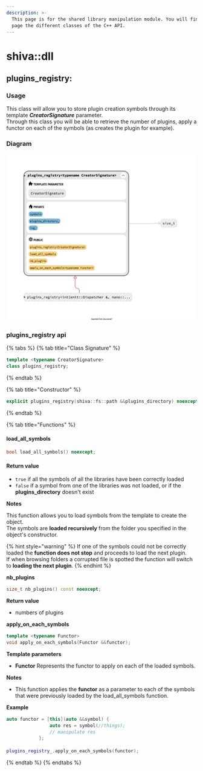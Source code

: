 ```yaml
---
description: >-
  This page is for the shared library manipulation module. You will find on this
  page the different classes of the C++ API.
---
```


# shiva::dll

## plugins\_registry:

### **Usage**

This class will allow you to store plugin creation symbols through its template _**CreatorSignature**_ parameter.  
Through this class you will be able to retrieve the number of plugins, apply a functor on each of the symbols \(as creates the plugin for example\).

### Diagram

![](../../.gitbook/assets/plugins_registry.png)

### plugins\_registry api

{% tabs %}
{% tab title="Class Signature" %}
```cpp
template <typename CreatorSignature>
class plugins_registry;
```
{% endtab %}

{% tab title="Constructor" %}
```cpp
explicit plugins_registry(shiva::fs::path &&plugins_directory) noexcept;
```
{% endtab %}

{% tab title="Functions" %}
#### load\_all\_symbols

```cpp
bool load_all_symbols() noexcept;
```

#### **Return value**

* `true` if all the symbols of all the libraries have been correctly loaded
* `false` if a symbol from one of the libraries was not loaded, or if the **plugins\_directory** doesn't exist

**Notes**

   This function allows you to load symbols from the template to create the object.  
   The symbols are **loaded recursively** from the folder you specified in the object's constructor.

{% hint style="warning" %}
If one of the symbols could not be correctly loaded the **function does not stop** and proceeds to load the next plugin.  
If when browsing folders a corrupted file is spotted the function will switch to **loading the next plugin**.
{% endhint %}

**nb\_plugins**

```cpp
size_t nb_plugins() const noexcept;
```

**Return value**

* numbers of plugins

**apply\_on\_each\_symbols**

```cpp
template <typename Functor>
void apply_on_each_symbols(Functor &&functor);
```

**Template parameters**

* **Functor** Represents the functor to apply on each of the loaded symbols.

**Notes**

* This function applies the **functor** as a parameter to each of the symbols that were previously loaded by the load\_all\_symbols function.

**Example**

```cpp
auto functor = [this](auto &&symbol) {
                auto res = symbol(//things);
                // manipulate res
            };

plugins_registry_.apply_on_each_symbols(functor);
```
{% endtab %}
{% endtabs %}

